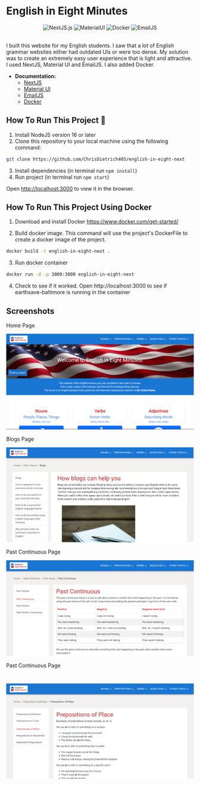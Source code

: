 # English in Eight Minutes


<div align="center">
  <img src="https://img.shields.io/badge/NextJS-13.4.12-green" alt="NextJS.js">
  <img src="https://img.shields.io/badge/Material UI-5.0.10-blue" alt="MaterialUI">
  <img src="https://img.shields.io/badge/Docker-24.0.5-brightgreen" alt="Docker">
  <img src="https://img.shields.io/badge/EmailJS-3.11.0-pink" alt="EmailJS">
</div>
<br/>

I built this website for my English students. I saw that a lot of English grammar websites either had outdated UIs or were too dense. My solution was to create an extremely easy user experience that is light and attractive. I used NextJS, Material UI and EmailJS. I also added Docker.


- **Documentation:**
    - [NextJS](https://nextjs.org/)  
    - [Material UI](https://mui.com/material-ui/)
    - [EmailJS](https://www.emailjs.com/docs/)
    - [Docker](https://www.docker.com/)



## How To Run This Project 📁


1. Install NodeJS version 16 or later
2. Clone this repository to your local machine using the following command:

```bash
git clone https://github.com/ChrisDietrich405/english-in-eight-next
```
3. Install dependencies (in terminal run `npm install`)
4. Run project (in terminal run `npm start`)


Open [http://localhost:3000](http://localhost:3000) to view it in the browser.

## How To Run This Project Using Docker


1. Download and install Docker https://www.docker.com/get-started/

2. Build docker image.
This command will use the project's DockerFile to create a docker image of the project.

```bash
docker build -t english-in-eight-next .
```

3. Run docker container

```bash
docker run -d -p 3000:3000 english-in-eight-next
```

4. Check to see if it worked.
Open http://localhost:3000 to see if earthsave-baltimore is running in the container




## Screenshots


Home Page

![image](github-images/github-home.png)

Blogs Page

![image](github-images/github-blogs.png)

Past Continuous Page

![image](github-images/github-past-continuous.png)

Past Continuous Page

![image](github-images/github-prepositions.png)
=======
